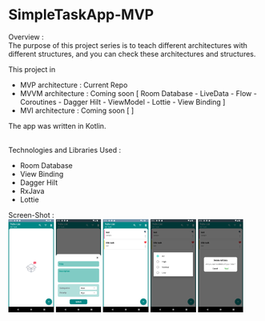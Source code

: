 # SimpleTaskApp-MVP

Overview :
<br>
The purpose of this project series is to teach different architectures with different structures, and you can check these architectures and structures.

This project in
- MVP architecture : Current Repo 
- MVVM architecture : Coming soon [ Room Database - LiveData - Flow - Coroutines - Dagger Hilt - ViewModel - Lottie - View Binding ]
- MVI architecture : Coming soon [  ]

The app was written in Kotlin.

<br>
Technologies and Libraries Used :

- Room Database
- View Binding
- Dagger Hilt
- RxJava
- Lottie



Screen-Shot :
<br>
<img alt="Ezatpanah Simple-Note-App-MVP" src="screenshots/Screenshot_1670439161.png" width="18%"> <img alt="EzatpanahSimple-Note-App-MVP" src="screenshots/Screenshot_1670439165.png" width="18%"> <img alt="Ezatpanah Simple-Note-App-MVP" src="screenshots/Screenshot_1670439228.png" width="18%"> <img alt="Ezatpanah Simple-Note-App-MVP" src="screenshots/Screenshot_1670439231.png" width="18%"> <img alt="Ezatpanah Simple-Note-App-MVP" src="screenshots/Screenshot_1670439234.png" width="18%">
